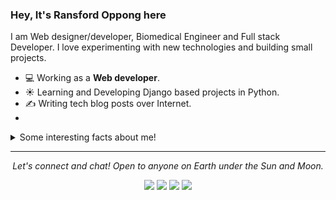 ### Hey, It's Ransford Oppong here
I am Web designer/developer, Biomedical Engineer and Full stack Developer. I love experimenting with new technologies and building small projects.

- 💻 Working as a **Web developer**.
- ☀️ Learning and Developing Django based projects in Python.
- ✍️ Writing tech blog posts over Internet.
- 
<details>
  <summary>Some interesting facts about me!</summary>
  <br>

  - In mean time, I create visual and artistic images using photoshop, you can check those are on **[My Instagram](https://www.instagram.com/farad_tech/)**.

  - While Coding, Listening Music and developing useful code. ⭐️

  - Reading Novels, Action and Adventure, Autobiography & Biography, Comics, Detective and Mystery, Fantasy, Historical Fiction, Romance, Sci-Fi, History books.

  - Learning Physics and getting knowledge about Quantum Chromodynamics and Biophysics is My Night Job.

![My github stats](https://github-readme-stats.vercel.app/api?username=FaradayJnr&show_icons=true)

</details>

<hr>
<p align="center">
  <i>Let's connect and chat! Open to anyone on Earth under the Sun and Moon.</i>
<p align="center">
    <a href="https://twitter.com/farad_jr" alt="Twitter"><img src="https://github.com/FaradayJnr/FaradayJnr/blob/master/readme/twitter.png"></a>
    <a href="https://www.linkedin.com/in/dhruv-prajapati-151b88176/" alt="Linkedin"><img src="https://images.search.yahoo.com/images/view;_ylt=AwrFDsWTPK9jyEEkuxc2nIlQ;_ylu=c2VjA3NyBHNsawNpbWcEb2lkAzllNDcwODQyMDViODg5ODcwYjJmODIwNTkzMGUxYWQ2BGdwb3MDOQRpdANiaW5n?back=https%3A%2F%2Fimages.search.yahoo.com%2Fyhs%2Fsearch%3Fp%3Dtwitter%2Bpng%2Blogo%26ei%3DUTF-8%26fr%3Dyhs-bc-calm%26hsimp%3Dyhs-calm%26hspart%3Dbc%26tab%3Dorganic%26ri%3D9&w=1024&h=1024&imgurl=icons.iconarchive.com%2Ficons%2Fiynque%2Fios7-style%2F1024%2FTwitter-icon.png&rurl=http%3A%2F%2Fwww.iconarchive.com%2Fshow%2Fios7-style-icons-by-iynque%2FTwitter-icon.html&size=561.6KB&p=twitter+png+logo&oid=9e47084205b889870b2f8205930e1ad6&fr2=&fr=yhs-bc-calm&tt=Twitter+Icon+%7C+iOS7+Style+Iconset+%7C+iynque&b=0&ni=70&no=9&ts=&tab=organic&sigr=KgX70NHyKvVc&sigb=hpKFNnB0.e3n&sigi=7Q6LnZ92DAGo&sigt=MXhZljm5wbFD&.crumb=KoXmuEFxPip&fr=yhs-bc-calm&hsimp=yhs-calm&hspart=bc"></a>
    <a href="https://www.instagram.com/imdhruv_28" alt="Instagram"><img src="https://github.com/imdhruv99/imdhruv99/blob/master/readme/insta.png"></a>
    <a href="https://github.com/imdhruv99" alt="GitHub"><img src="https://github.com/imdhruv99/imdhruv99/blob/master/readme/github.png"></a>
</p>
  
</p>
